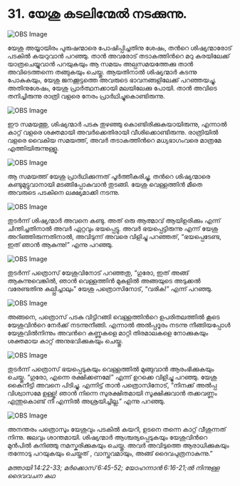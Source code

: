 # 31. യേശു കടലിന്മേല്‍ നടക്കുന്നു.

![OBS Image](https://cdn.door43.org/obs/jpg/360px/obs-en-31-01.jpg)

യേശു അയ്യായിരം പുരുഷന്മാരെ പോഷിപ്പിച്ചതിനു ശേഷം, തന്‍റെ ശിഷ്യന്മാരോട് പടകില്‍ കയറുവാന്‍ പറഞ്ഞു. താന്‍ അവരോട് തടാകത്തിന്‍റെ മറു കരയിലേക്ക് യാത്രചെയ്യുവാന്‍ പറയുകയും ആ സമയം അല്പസമയത്തേക്കു താന്‍ അവിടെത്തന്നെ തങ്ങുകയും ചെയ്തു. ആയതിനാല്‍ ശിഷ്യന്മാര്‍ കടന്നു പോകുകയും, യേശു  ജനക്കൂട്ടത്തെ അവരുടെ ഭാവനങ്ങളിലേക്ക് പറഞ്ഞയച്ചു. അതിനുശേഷം, യേശു പ്രാര്‍ത്ഥനക്കായി മലയിലേക്കു പോയി. താന്‍ അവിടെ തനിച്ചിരുന്നു രാത്രി വളരെ നേരം പ്രാര്‍ഥിച്ചുകൊണ്ടിരുന്നു.

![OBS Image](https://cdn.door43.org/obs/jpg/360px/obs-en-31-02.jpg)

ഈ സമയത്തു, ശിഷ്യന്മാര്‍ പടകു തുഴഞ്ഞു കൊണ്ടിരിക്കുകയായിരുന്നു, എന്നാല്‍ കാറ്റ് വളരെ ശക്തമായി അവര്‍ക്കെതിരായി വീശിക്കൊണ്ടിരുന്നു. രാത്രിയില്‍ വളരെ വൈകിയ സമയത്ത്, അവര്‍ തടാകത്തിന്‍റെ മധ്യഭാഗംവരെ മാത്രമേ   എത്തിയിരുന്നുള്ളൂ.  

![OBS Image](https://cdn.door43.org/obs/jpg/360px/obs-en-31-03.jpg)

ആ സമയത്ത് യേശു പ്രാര്‍ഥിക്കുന്നത് പൂര്‍ത്തീകരിച്ചു, തന്‍റെ ശിഷ്യന്മാരെ കണ്ടുമുട്ടുവാനായി മടങ്ങിപ്പോകുവാന്‍ തുടങ്ങി. യേശു വെള്ളത്തിന്‍ മീതെ അവരുടെ പടകിനെ ലക്ഷ്യമാക്കി നടന്നു. 

![OBS Image](https://cdn.door43.org/obs/jpg/360px/obs-en-31-04.jpg)

തുടര്‍ന്ന് ശിഷ്യന്മാര്‍ അവനെ കണ്ടു. അത് ഒരു ആത്മാവ് ആയിഉരിക്കും എന്ന് ചിന്തിച്ചതിനാല്‍  അവര്‍ ഏറ്റവും ഭയപ്പെട്ടു. അവര്‍ ഭയപ്പെട്ടിരുന്നു എന്ന് യേശു അറിഞ്ഞിരുന്നതിനാല്‍, അവിടുന്ന് അവരെ വിളിച്ചു പറഞ്ഞത്, “ഭയപ്പെടേണ്ട, ഇത് ഞാന്‍ ആകുന്നു!” എന്നു പറഞ്ഞു. 

![OBS Image](https://cdn.door43.org/obs/jpg/360px/obs-en-31-05.jpg)

തുടര്‍ന്ന് പത്രൊസ് യേശുവിനോട് പറഞ്ഞതു, “ഗുരോ, ഇത് അങ്ങ് ആകുന്നുവെങ്കില്‍, ഞാന്‍ വെള്ളത്തിന്‍ മുകളില്‍ അങ്ങയുടെ അടുക്കല്‍ വരേണ്ടതിനു കല്പ്പിച്ചാലും” യേശു പത്രൊസിനോട്, “വരിക!” എന്ന് പറഞ്ഞു.

![OBS Image](https://cdn.door43.org/obs/jpg/360px/obs-en-31-06.jpg)

അങ്ങനെ, പത്രൊസ് പടകു വിട്ടിറങ്ങി വെള്ളത്തിന്‍റെ  ഉപരിതലത്തില്‍ കൂടെ യേശുവിന്‍റെ നേര്‍ക്ക്‌ നടന്നുനീങ്ങി. എന്നാല്‍ അല്‍പ്പദൂരം നടന്നു നീങ്ങിയപ്പോള്‍ യേശുവില്‍നിന്നും അവന്‍റെ കണ്ണുകളെ മാറ്റി തിരമാലകളെ നോക്കുകയും ശക്തമായ കാറ്റ് അനുഭവിക്കുകയും ചെയ്തു. 

![OBS Image](https://cdn.door43.org/obs/jpg/360px/obs-en-31-07.jpg)

തുടര്‍ന്ന്  പത്രൊസ് ഭയപ്പെടുകയും വെള്ളത്തില്‍ മുങ്ങുവാന്‍ ആരംഭിക്കുകയും ചെയ്തു. “ഗുരോ, എന്നെ രക്ഷിക്കണമേ!” എന്ന് ഉറക്കെ വിളിച്ചു പറഞ്ഞു. യേശു കൈനീട്ടി അവനെ പിടിച്ചു. എന്നിട്ട് താന്‍ പത്രൊസിനോട്, “നിനക്ക് അല്‍പ്പ വിശ്വാസമേ ഉള്ളൂ! ഞാന്‍ നിന്നെ സുരക്ഷിതമായി സൂക്ഷിക്കുവാന്‍ തക്കവണ്ണം എന്തുകൊണ്ട് നീ എന്നില്‍ അശ്രയിച്ചില്ല.” എന്നു പറഞ്ഞു. 

![OBS Image](https://cdn.door43.org/obs/jpg/360px/obs-en-31-08.jpg)

അനന്തരം പത്രൊസും യേശുവും പടകില്‍ കയറി, ഉടനെ തന്നെ കാറ്റ് വീശുന്നത് നിന്നു. ജലവും ശാന്തമായി. ശിഷ്യന്മാര്‍ ആശ്ചര്യപ്പെടുകയും യേശുവിന്‍റെ മുന്‍പില്‍ കുനിഞ്ഞു   നമസ്കരിക്കുകയും ചെയ്തു. അവര്‍ അവിടുത്തെ ആരാധിക്കുകയും തന്നോടു പറയുകയും ചെയ്തത് , വാസ്തവമായും, അങ്ങ് ദൈവപുത്രനാകുന്നു.”

_മത്തായി 14:22-33; മര്‍ക്കൊസ് 6:45-52; യോഹന്നാന്‍ 6:16-21;ല്‍ നിന്നുള്ള ദൈവവചന കഥ_
